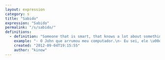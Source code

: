 ```yaml
---
layout: expression
category: s
title: "Sabido"
expression: "Sabido"
permalink: "/s/sabido/"
definitions:
  - definition: "Someone that is smart, that knows a lot about something."
    example: "- O John que arrumou meu computador.\n- Eu sei, ele \u00e9 maior sabido em computadores."
    created: "2012-09-04T19:15:55"
    author: "kinow"
---
```


